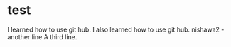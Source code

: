 # test
I learned how to use git hub.
I also learned how to use git hub.
nishawa2 - another line
A third line.
